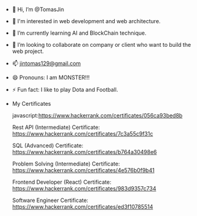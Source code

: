 - 👋 Hi, I’m @TomasJin
- 👀 I'm interested in web development and web architecture.
- 🌱 I’m currently learning AI and BlockChain technique.
- 💞️ I’m looking to collaborate on company or client who want to build the web project.
- 📫 jintomas129@gmail.com
- 😄 Pronouns: I am MONSTER!!!
- ⚡ Fun fact: I like to play Dota and Football.
- My Certificates

  javascript:https://www.hackerrank.com/certificates/056ca93bed8b
  
  Rest API (Intermediate) Certificate: https://www.hackerrank.com/certificates/7c3a55c9f31c
  
  SQL (Advanced) Certificate: https://www.hackerrank.com/certificates/b764a30498e6
  
  Problem Solving (Intermediate) Certificate: https://www.hackerrank.com/certificates/4e576b0f9b41
  
  Frontend Developer (React) Certificate: https://www.hackerrank.com/certificates/983d9357c734
  
  Software Engineer Certificate: https://www.hackerrank.com/certificates/ed3f10785514

<!---
TomasJin/TomasJin is a ✨ special ✨ repository because its `README.md` (this file) appears on your GitHub profile.
You can click the Preview link to take a look at your changes.
--->
